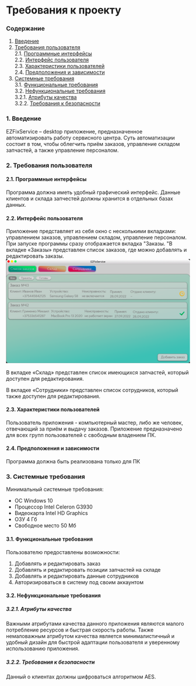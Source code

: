 # Требования к проекту
### Содержание
1. [Введение](#1) <br>
2. [Требования пользователя](#2) <br>
  2.1. [Программные интерфейсы](#2.1) <br>
  2.2. [Интерфейс пользователя](#2.2) <br>
  2.3. [Характеристики пользователей](#2.3) <br>
  2.4. [Предположения и зависимости](#2.4) <br>
3. [Системные требования](#3) <br>
  3.1. [Функциональные требования](#3.1) <br>
  3.2. [Нефункциональные требования](#3.2) <br>
     3.2.1. [Атрибуты качества](#3.2.1) <br>
     3.2.2. [Требования к безопасности](#3.2.2) <br>
    
### 1. Введение <a name="1"></a>
EZFixService – desktop приложение, предназначенное автоматизировать работу сервисного центра. Суть автоматизации состоит в том, чтобы облегчить приём заказов, управление складом запчастей, а также управление персоналом.
### 2. Требования пользователя <a name="2"></a>
#### 2.1. Программные интерфейсы <a name="2.1"></a>
Программа должна иметь удобный графический интерфейс. Данные клиентов и склада запчестей должны хранится в отдельных базах данных. 
#### 2.2. Интерфейс пользователя <a name="2.2"></a>
Приложение представляет из себя окно с несколькими вкладками: управлением заказов, управлением складом, управление персоналом.
При запуске программы сразу отображается вкладка "Заказы. "В вкладке «Заказы» представлен список заказов, где можно добавлять и редактировать заказы. 
![](https://github.com/Mihail192/EZFixService/blob/main/Documentation/Mockups/MainWindow.png)

В вкладке «Склад» представлен список имеющихся запчастей, который доступен для редактирования. 

В вкладке «Сотрудники» представлен список сотрудников, который также доступен для редактирования.
#### 2.3. Характеристики пользователей <a name="2.3"></a>
Пользователь приложения - компьютерный мастер, либо же человек, отвечающий за приём и выдачу заказов. Приложение предназначено для всех групп пользователей с свободным владением ПК.
#### 2.4. Предположения и зависимости <a name="2.4"></a>
Программа должна быть реализована только для ПК
### 3. Системные требования <a name="3"></a>
Минимальный системные требования:
* ОС Windows 10
* Процессор Intel Celeron G3930
* Видеокарта Intel HD Graphics
* ОЗУ 4 Гб
* Свободное место 50 Мб
#### 3.1. Функциональные требования <a name="3.1"></a>
Пользователю предоставлены возможности:
1.	Добавлять и редактировать заказ
2.	Добавлять и редактировать позиции запчастей на складе
3.	Добавлять и редактировать данные сотрудников
4.	Авторизироваться в систему под своим аккаунтом

#### 3.2. Нефункциональные требования <a name="3.2"></a>
  ##### 3.2.1. Атрибуты качества <a name="3.2.1"></a>
  Важными атрибутами качества данного приложения являются малого потребление ресурсов и быстрая скорость работы. Также немаловажным атрибутом качества является минималистичный и удобный дизайн для быстрой адаптации пользователя и уверенному использованию приложения.
  ##### 3.2.2. Требования к безопасности <a name="3.2.2"></a>
  Данный о клиентах должны шифроваться алгоритмом AES.
  
